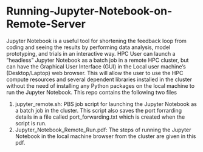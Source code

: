 # Running-Jupyter-Notebook-on-Remote-Server
Jupyter Notebook is a useful tool for shortening the feedback loop from coding and seeing the results by performing data analysis, model prototyping, and trials in an interactive way. HPC User can launch a “headless” Jupyter Notebook as a batch job in a remote HPC cluster, but can have the Graphical User Interface (GUI) in the Local user machine’s (Desktop/Laptop) web browser. This will allow the user to use the HPC compute resources and several dependent libraries installed in the cluster without the need of installing any Python packages on the local machine to run the Jupyter Notebook.
This repo contains the following two files
1. jupyter_remote.sh: PBS job script for launching the Jupyter Notebook as a batch job in the cluster. This script also saves the port forrarding details in a file called port_forwarding.txt which is created when the script is run.
2. Jupyter_Notebook_Remote_Run.pdf: The steps of running the Jupyter Notebook in the local machine browser from the cluster are given in this pdf.
